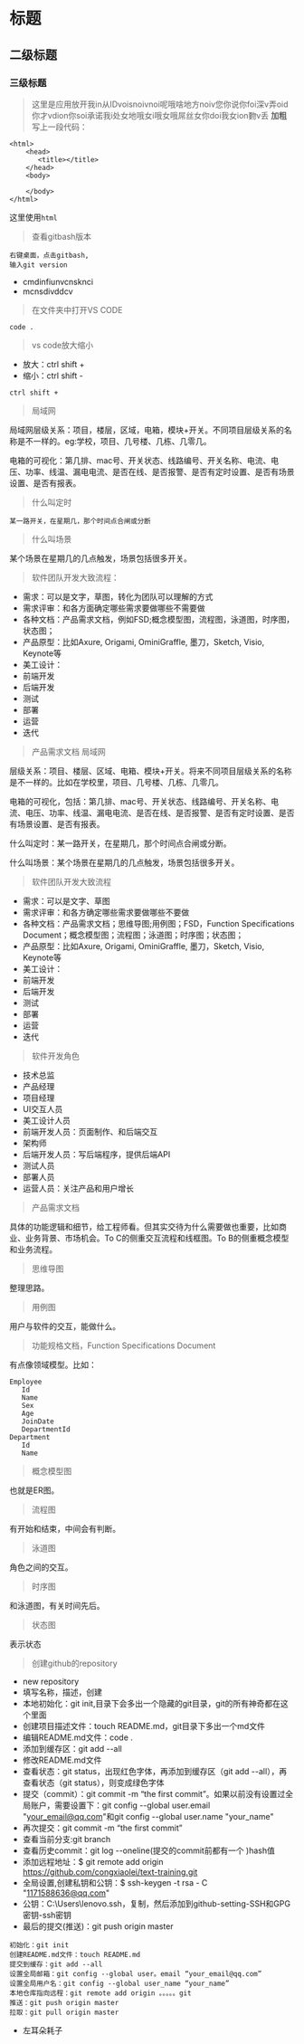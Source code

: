 # 标题
## 二级标题
### 三级标题
> 这里是应用放开我in从IDvoisnoivnoi呢哦啥地方noiv您你说你foi深v弄oid你才vdion你soi承诺我i处女地哦女i哦女哦屌丝女你doi我女ion覅v丢
**加粗**
写上一段代码：
```
<html>
    <head>
       <title></title>
    </head>
    <body>
       
    </body>
</html>
```
这里使用`html`

> 查看gitbash版本
 ```
 右键桌面，点击gitbash,
输入git version
 ```
 > 
- cmdinfiunvcnsknci
- mcnsdivddcv
> 在文件夹中打开VS CODE 
```
code .
```

> vs code放大缩小
- 放大：ctrl shift +
- 缩小：ctrl shift -
```
ctrl shift +
```
> 局域网


局域网层级关系：项目，楼层，区域，电箱，模块+开关。不同项目层级关系的名称是不一样的。eg:学校，项目、几号楼、几栋、几零几。


电箱的可视化：第几排、mac号、开关状态、线路编号、开关名称、电流、电压、功率、线温、漏电电流、是否在线、是否报警、是否有定时设置、是否有场景设置、是否有报表。





> 什么叫定时

```
某一路开关，在星期几，那个时间点合闸或分断
```


> 什么叫场景

某个场景在星期几的几点触发，场景包括很多开关。

> 软件团队开发大致流程：
- 需求：可以是文字，草图，转化为团队可以理解的方式
- 需求评审：和各方面确定哪些需求要做哪些不需要做
- 各种文档：产品需求文档，例如FSD;概念模型图，流程图，泳道图，时序图，状态图；
- 产品原型：比如Axure, Origami, OminiGraffle, 墨刀，Sketch, Visio, Keynote等
- 美工设计：
- 前端开发
- 后端开发
- 测试
- 部署
- 运营
- 迭代


> 产品需求文档
> 局域网

层级关系：项目、楼层、区域、电箱、模块+开关。将来不同项目层级关系的名称是不一样的。比如在学校里，项目、几号楼、几栋、几零几。

电箱的可视化，包括：第几排、mac号、开关状态、线路编号、开关名称、电流、电压、功率、线温、漏电电流、是否在线、是否报警、是否有定时设置、是否有场景设置、是否有报表。

什么叫定时：某一路开关，在星期几，那个时间点合闸或分断。

什么叫场景：某个场景在星期几的几点触发，场景包括很多开关。

> 软件团队开发大致流程

- 需求：可以是文字、草图
- 需求评审：和各方确定哪些需求要做哪些不要做
- 各种文档：产品需求文档；思维导图;用例图；FSD，Function Specifications Document；概念模型图；流程图；泳道图；时序图；状态图；
- 产品原型：比如Axure, Origami, OminiGraffle, 墨刀，Sketch, Visio, Keynote等
- 美工设计：
- 前端开发
- 后端开发
- 测试
- 部署
- 运营
- 迭代

> 软件开发角色

- 技术总监
- 产品经理
- 项目经理
- UI交互人员
- 美工设计人员
- 前端开发人员：页面制作、和后端交互
- 架构师
- 后端开发人员：写后端程序，提供后端API
- 测试人员
- 部署人员
- 运营人员：关注产品和用户增长

> 产品需求文档

具体的功能逻辑和细节，给工程师看。但其实交待为什么需要做也重要，比如商业、业务背景、市场机会。To C的侧重交互流程和线框图。To B的侧重概念模型和业务流程。

> 思维导图

整理思路。

> 用例图

用户与软件的交互，能做什么。

> 功能规格文档，Function Specifications Document

有点像领域模型。比如：

```
Employee
   Id
   Name
   Sex
   Age
   JoinDate
   DepartmentId
Department
   Id
   Name
```


> 概念模型图

也就是ER图。

> 流程图

有开始和结束，中间会有判断。

> 泳道图

角色之间的交互。

> 时序图

和泳道图，有关时间先后。

> 状态图

表示状态



> 创建github的repository
- new repository
- 填写名称，描述，创建
- 本地初始化：git init,目录下会多出一个隐藏的git目录，git的所有神奇都在这个里面
- 创建项目描述文件：touch README.md，git目录下多出一个md文件
- 编辑README.md文件：code .
- 添加到缓存区：git add --all
- 修改README.md文件
- 查看状态：git status，出现红色字体，再添加到缓存区（git add --all），再查看状态（git status），则变成绿色字体
- 提交（commit）：git commit -m “the first commit”。如果以前没有设置过全局账户，需要设置下：git config --global user.email "your_email@qq.com"和git config --global user.name "your_name"
- 再次提交：git commit -m “the first commit”
- 查看当前分支:git branch
- 查看历史commit：git log --oneline(提交的commit前都有一个 )hash值
- 添加远程地址：$ git remote add origin https://github.com/congxiaolei/text-training.git
- 全局设置,创建私钥和公钥：$ ssh-keygen -t rsa - C "1171588636@qq.com"
- 公钥：C:\Users\lenovo\.ssh，复制，然后添加到github-setting-SSH和GPG密钥-ssh密钥
- 最后的提交(推送)：git push origin master











```
初始化：git init
创建README.md文件：touch README.md
提交到缓存：git add --all
设置全局邮箱：git config --global user。email “your_email@qq.com”
设置全局用户名：git config --global user_name “your_name”
本地仓库指向远程：git remote add origin 。。。。。git
推送：git push origin master
拉取：git pull origin master
```
- 左耳朵耗子














